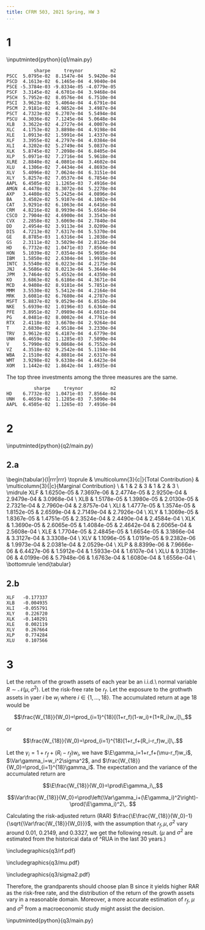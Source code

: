 ```yaml
---
title: CFRM 503, 2021 Spring, HW 3
...
```


# 1

\inputminted{python}{q1/main.py}

```
          sharpe     treynor          m2
PSCC  5.0795e-02  8.1547e-04  5.9420e-04
PSCD  4.1613e-02  6.1465e-04  4.9040e-04
PSCE -5.3784e-03 -9.8334e-05 -4.0779e-05
PSCF  3.3145e-02  4.6701e-04  3.9468e-04
PSCH  5.7952e-02  8.0576e-04  6.7510e-04
PSCI  3.9623e-02  5.4064e-04  4.6791e-04
PSCM  2.9181e-02  4.9852e-04  3.4987e-04
PSCT  4.7323e-02  6.2707e-04  5.5494e-04
PSCU  4.3036e-02  7.1245e-04  5.0648e-04
XLB   3.3622e-02  4.2727e-04  4.0007e-04
XLC   4.1753e-02  3.8898e-04  4.9198e-04
XLE   1.0913e-02  1.5991e-04  1.4337e-04
XLF   3.3955e-02  4.2797e-04  4.0384e-04
XLI   4.3202e-02  5.2749e-04  5.0837e-04
XLK   5.8745e-02  7.2098e-04  6.8405e-04
XLP   5.0971e-02  7.2716e-04  5.9618e-04
XLRE  2.8840e-02  4.0801e-04  3.4602e-04
XLU   4.1306e-02  7.4434e-04  4.8693e-04
XLV   5.4096e-02  7.0624e-04  6.3151e-04
XLY   5.8257e-02  7.0537e-04  6.7854e-04
AAPL  6.4505e-02  1.1265e-03  7.4916e-04
AMGN  4.4478e-02  8.3072e-04  5.2278e-04
AXP   3.4408e-02  5.2425e-04  4.0896e-04
BA    3.4502e-02  5.9107e-04  4.1002e-04
CAT   3.9291e-02  6.1063e-04  4.6416e-04
CRM   4.8216e-02  8.9939e-04  5.6504e-04
CSCO  2.7904e-02  4.6900e-04  3.3543e-04
CVX   2.2858e-02  3.6069e-04  2.7840e-04
DD    2.4954e-02  3.9113e-04  3.0209e-04
DIS   4.7213e-02  7.6317e-04  5.5370e-04
GE    8.8785e-03  1.6316e-04  1.2038e-04
GS    2.3111e-02  3.5029e-04  2.8126e-04
HD    6.7732e-02  1.0471e-03  7.8564e-04
HON   5.1039e-02  7.0354e-04  5.9695e-04
IBM   1.5850e-02  2.6304e-04  1.9918e-04
INTC  3.5540e-02  6.0223e-04  4.2175e-04
JNJ   4.5686e-02  8.0213e-04  5.3644e-04
JPM   3.7464e-02  5.4552e-04  4.4350e-04
KO    3.6863e-02  6.6186e-04  4.3671e-04
MCD   4.9408e-02  8.9181e-04  5.7851e-04
MMM   3.5530e-02  5.5412e-04  4.2164e-04
MRK   3.6081e-02  6.7680e-04  4.2787e-04
MSFT  5.8837e-02  9.0529e-04  6.8510e-04
NKE   5.6939e-02  1.0196e-03  6.6364e-04
PFE   3.8951e-02  7.0989e-04  4.6031e-04
PG    4.0481e-02  8.0002e-04  4.7761e-04
RTX   2.4118e-02  3.6670e-04  2.9264e-04
T     2.6830e-02  4.9518e-04  3.2330e-04
TRV   3.9612e-02  6.4187e-04  4.6779e-04
UNH   6.4659e-02  1.1285e-03  7.5090e-04
V     5.7990e-02  9.0868e-04  6.7552e-04
VZ    4.3518e-02  9.2542e-04  5.1194e-04
WBA   2.1510e-02  4.8881e-04  2.6317e-04
WMT   3.9298e-02  9.6338e-04  4.6423e-04
XOM   1.1442e-02  1.8642e-04  1.4935e-04
```

The top three investments among the three measures are the same.

```
          sharpe     treynor          m2
HD    6.7732e-02  1.0471e-03  7.8564e-04
UNH   6.4659e-02  1.1285e-03  7.5090e-04
AAPL  6.4505e-02  1.1265e-03  7.4916e-04
```

# 2

\inputminted{python}{q2/main.py}

## 2.a

\begin{tabular}{l|rrr|rrr}
  \toprule
  & \multicolumn{3}{c|}{Total Contribution} & \multicolumn{3}{|c}{Marginal Contribution} \\
  & 1 & 2 & 3 & 1 & 2 & 3 \\
  \midrule
  XLF & 1.6250e-05 & 7.3697e-06 & 2.4774e-05 & 2.9250e-04 & 2.9479e-04 & 3.0968e-04 \\
  XLB & 1.5178e-05 & 1.3980e-05 & 2.0130e-05 & 2.7321e-04 & 2.7960e-04 & 2.8757e-04 \\
  XLI & 1.4777e-05 & 1.3574e-05 & 1.8152e-05 & 2.6599e-04 & 2.7149e-04 & 2.7926e-04 \\
  XLY & 1.3069e-05 & 1.8367e-05 & 1.4751e-05 & 2.3524e-04 & 2.4490e-04 & 2.4584e-04 \\
  XLK & 1.3690e-05 & 2.6065e-05 & 1.4084e-05 & 2.4642e-04 & 2.6065e-04 & 2.5608e-04 \\
  XLE & 1.7704e-05 & 2.4845e-05 & 1.6654e-05 & 3.1866e-04 & 3.3127e-04 & 3.3308e-04 \\
  XLV & 1.1096e-05 & 1.0191e-05 & 9.2382e-06 & 1.9973e-04 & 2.0381e-04 & 2.0529e-04 \\
  XLP & 8.8399e-06 & 7.9666e-06 & 6.4427e-06 & 1.5912e-04 & 1.5933e-04 & 1.6107e-04 \\
  XLU & 9.3128e-06 & 4.0199e-06 & 5.7948e-06 & 1.6763e-04 & 1.6080e-04 & 1.6556e-04 \\
  \bottomrule
\end{tabular}

## 2.b

```
XLF   -0.177337
XLB   -0.004935
XLI   -0.055791
XLY    0.226720
XLK   -0.140291
XLE    0.002119
XLV    0.267664
XLP    0.774284
XLU    0.107566
```

# 3

Let the return of the growth assets of each year be an i.i.d.\ normal variable $R\sim\mathcal N(\mu,\sigma^2)$. Let the risk-free rate be $r_f$. Let the exposure to the grothwth assets in yaer $i$ be $w_i$ where $i\in\{1,\dots,18\}$. The accumulated return at age 18 would be

$$\frac{W_{18}}{W_0}=\prod_{i=1}^{18}[(1+r_f)(1-w_i)+(1+R_i)w_i]\,,$$

or

$$\frac{W_{18}}{W_0}=\prod_{i=1}^{18}[1+r_f+(R_i-r_f)w_i]\,.$$

Let the $\gamma_i=1+r_f+(R_i-r_f)w_i$, we have $\E\gamma_i=1+r_f+(\mu-r_f)w_i$, $\Var\gamma_i=w_i^2\sigma^2$, and $\frac{W_{18}}{W_0}=\prod_{i=1}^{18}\gamma_i$. The expectation and the variance of the accumulated return are

$$\E\frac{W_{18}}{W_0}=\prod\E\gamma_i\,,$$

$$\Var\frac{W_{18}}{W_0}=\prod\left(\Var\gamma_i+(\E\gamma_i)^2\right)-\prod(\E\gamma_i)^2\,.
$$

Calculating the risk-adjusted return (RAR) $\frac{\E\frac{W_{18}}{W_0}-1}{\sqrt{\Var\frac{W_{18}}{W_0}}}$, with the assumption that $r_f,\mu,\sigma^2$ vary around 0.01, 0.2149, and 0.3327, we get the following result. ($\mu$ and $\sigma^2$ are estimated from the historical data of ^RUA in the last 30 years.)

\includegraphics{q3/rf.pdf}

\includegraphics{q3/mu.pdf}

\includegraphics{q3/sigma2.pdf}

Therefore, the grandparents should choose plan B since it yields higher RAR as the risk-free rate, and the distribution of the return of the growth assets vary in a reasonable domain. Moreover, a more accurate estimation of $r_f$, $\mu$ and $\sigma^2$ from a macroeconomic study might assist the decision.

\inputminted{python}{q3/main.py}
